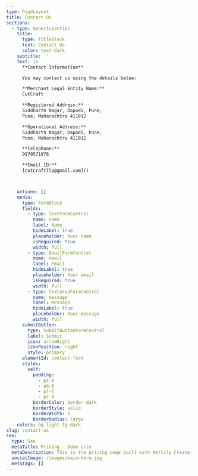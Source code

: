 ```yaml
---
type: PageLayout
title: Contact Us
sections:
  - type: GenericSection
    title:
      type: TitleBlock
      text: Contact Us
      color: text-dark
    subtitle: ''
    text: |+
      **Contact Information**

      You may contact us using the details below:

      **Merchant Legal Entity Name:**
      CutCraft

      **Registered Address:**
      Siddharth Nagar, Dapodi, Pune,
      Pune, Maharashtra 411012

      **Operational Address:**
      Siddharth Nagar, Dapodi, Pune,
      Pune, Maharashtra 411012

      **Telephone:**
      9970571976

      **Email ID:**
      [cutcraftllp@gmail.com]()



    actions: []
    media:
      type: FormBlock
      fields:
        - type: TextFormControl
          name: name
          label: Name
          hideLabel: true
          placeholder: Your name
          isRequired: true
          width: full
        - type: EmailFormControl
          name: email
          label: Email
          hideLabel: true
          placeholder: Your email
          isRequired: true
          width: full
        - type: TextareaFormControl
          name: message
          label: Message
          hideLabel: true
          placeholder: Your message
          width: full
      submitButton:
        type: SubmitButtonFormControl
        label: Submit
        icon: arrowRight
        iconPosition: right
        style: primary
      elementId: contact-form
      styles:
        self:
          padding:
            - pt-6
            - pb-6
            - pl-6
            - pr-6
          borderColor: border-dark
          borderStyle: solid
          borderWidth: 1
          borderRadius: large
    colors: bg-light-fg-dark
slug: contact-us
seo:
  type: Seo
  metaTitle: Pricing - Demo site
  metaDescription: This is the pricing page built with Netlify Create.
  socialImage: /images/main-hero.jpg
  metaTags: []
---
```

